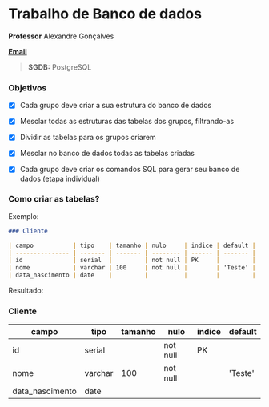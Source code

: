 # Trabalho de Banco de dados

**Professor** Alexandre Gonçalves

**[Email](mailto:gonc.alexandre@gmail.com)**

> **SGDB:** PostgreSQL

### Objetivos

- [x] Cada grupo deve criar a sua estrutura do banco de dados

- [x] Mesclar todas as estruturas das tabelas dos grupos, filtrando-as

- [x] Dividir as tabelas para os grupos criarem

- [x] Mesclar no banco de dados todas as tabelas criadas

- [x] Cada grupo deve criar os comandos SQL para gerar seu banco de dados (etapa individual)

### Como criar as tabelas?

Exemplo:

```markdown
### Cliente

| campo           | tipo    | tamanho | nulo     | indice | default |
| --------------- | ------- | ------- | -------- | ------ | ------- |
| id              | serial  |         | not null | PK     |         |
| nome            | varchar | 100     | not null |        | 'Teste' |
| data_nascimento | date    |         |          |        |         |
```

Resultado:

### Cliente

| campo           | tipo    | tamanho | nulo     | indice | default |
| --------------- | ------- | ------- | -------- | ------ | ------- |
| id              | serial  |         | not null | PK     |         |
| nome            | varchar | 100     | not null |        | 'Teste' |
| data_nascimento | date    |         |          |        |         |

